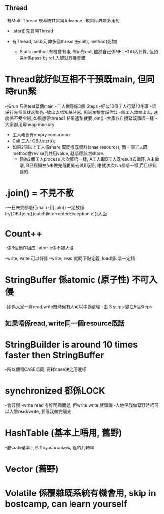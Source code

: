 ## Thread 
-有Multi-Thread 既系統其實幾Advance
-現實世界唔多用到
- .start()先會開Thread

- 有Thread, task(可俾多個thread 去call), method(死物)
  - Static method 有機會有事, 有in有out, 雖然自己係METHOD內計算, 但如果in係pass by ref.入黎就有機會錯

# Thread就好似互相不干預既main, 但同時run緊
-按run 只係test緊個main
-工人做野係3個 Steps
-好似10個工人行緊10件事
    -唔係行先個個就返黎先
    -放出去唔知幾時返, 但返左黎會話你知
    -個工人放左出去, 速度係不受控制, 如果想等thread1 結果返黎就要.join()
    -大家各自攪緊既事唔一樣
    -大家都用緊heap memory
- 工人唔會有empty constructor
- Call 工人: OBJ.start();
- 如果2個以上工人係share 緊同樣既資料(shae resource), 而一個工人既method會revise到共用value, 就唔應該咁share. 
  - 因為2個工人process 次次都唔一樣, A工人取B工人既result去做野, A未做曬, B已經攞左A未做完既數值去做B既野, 咁就次次run都唔一樣,而且係錯誤的.

# .join() = 不見不散
-一日未完都唔行main
-用.join() 一定放係try{OBJ.join()}catch(InterruptedException e){}入面

# Count++
-係3個動作組成
-atomic係不被入侵

-write, write 可以好錯
-write, read 就睇下點定義, load慢d唔一定錯

# StringBuffer 係atomic (原子性) 不可入侵
  -即係大家一齊read,write既時候冇人可以中途處理
  -由 3 steps 變左5個Steps

## 如果唔係read, write同一個resource既話
# StringBuilder is around 10 times faster then StringBuffer
-所以個個CASE唔同, 要睇case決定用邊樣

# synchronized 都係LOCK
-會好慢
-write read 冇好明顯問題, 但write write 就錯曬
-人地係我做緊野時唔可以入黎read/write, 要等我做完曬先

# HashTable (基本上唔用, 舊野)
-底code基本上已全synchronized, 返唔到轉頭

# Vector (舊野)

# Volatile 係覆雜既系統有機會用, skip in bostcamp, can learn yourself
